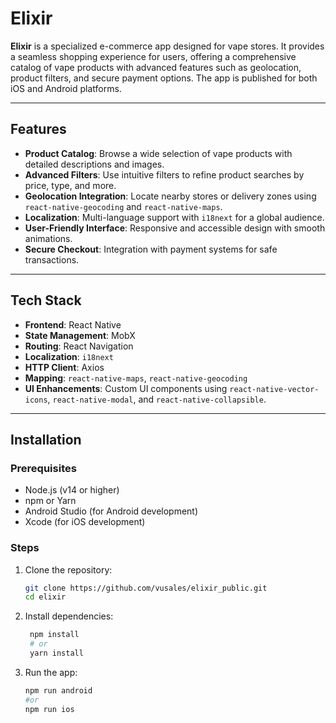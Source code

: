 # Elixir

**Elixir** is a specialized e-commerce app designed for vape stores. It provides a seamless shopping experience for users, offering a comprehensive catalog of vape products with advanced features such as geolocation, product filters, and secure payment options. The app is published for both iOS and Android platforms.

---

## Features

- **Product Catalog**: Browse a wide selection of vape products with detailed descriptions and images.
- **Advanced Filters**: Use intuitive filters to refine product searches by price, type, and more.
- **Geolocation Integration**: Locate nearby stores or delivery zones using `react-native-geocoding` and `react-native-maps`.
- **Localization**: Multi-language support with `i18next` for a global audience.
- **User-Friendly Interface**: Responsive and accessible design with smooth animations.
- **Secure Checkout**: Integration with payment systems for safe transactions.

---

## Tech Stack

- **Frontend**: React Native
- **State Management**: MobX
- **Routing**: React Navigation
- **Localization**: `i18next`
- **HTTP Client**: Axios
- **Mapping**: `react-native-maps`, `react-native-geocoding`
- **UI Enhancements**: Custom UI components using `react-native-vector-icons`, `react-native-modal`, and `react-native-collapsible`.

---

## Installation

### Prerequisites

- Node.js (v14 or higher)
- npm or Yarn
- Android Studio (for Android development)
- Xcode (for iOS development)

### Steps

1. Clone the repository:
   ```bash
   git clone https://github.com/vusales/elixir_public.git
   cd elixir

2. Install dependencies:
   ```bash
    npm install
    # or
    yarn install

3. Run the app:
   ```bash
   npm run android
   #or 
   npm run ios





